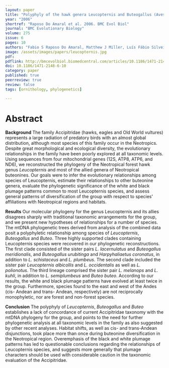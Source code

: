 ```yaml
---
layout: paper
title: "Polyphyly of the hawk genera Leucopternis and Buteogallus (Aves, Accipitridae): multiple habitat shifts during the Neotropical buteonine diversification"
year: "2006"
shortref: "Raposo Do Amaral et al. 2006. BMC Evol Biol"
journal: "BMC Evolutionary Biology"
volume: 275
issue: 6
pages: 10
authors: "Fabio S Raposo Do Amaral, Matthew J Miller, Luís Fábio Silveira, Eldredge Bermingham, Anita Wajntal"
image: /assets/images/papers/leucopternis.jpg
pdf: 
pdflink: http://bmcevolbiol.biomedcentral.com/articles/10.1186/1471-2148-6-10
doi: 10.1186/1471-2148-6-10
category: paper
published: true
peerreview: true
review: false
tags: [ornithology, phylogenetics]

---
```


# Abstract

**Background**
The family Accipitridae (hawks, eagles and Old World vultures) represents a large radiation of predatory birds with an almost global distribution, although most species of this family occur in the Neotropics. Despite great morphological and ecological diversity, the evolutionary relationships in the family have been poorly explored at all taxonomic levels. Using sequences from four mitochondrial genes (12S, ATP8, ATP6, and ND6), we reconstructed the phylogeny of the Neotropical forest hawk genus *Leucopternis* and most of the allied genera of Neotropical buteonines. Our goals were to infer the evolutionary relationships among species of Leucopternis, estimate their relationships to other buteonine genera, evaluate the phylogenetic significance of the white and black plumage patterns common to most Leucopternis species, and assess general patterns of diversification of the group with respect to species' affiliations with Neotropical regions and habitats.

**Results**
Our molecular phylogeny for the genus Leucopternis and its allies disagrees sharply with traditional taxonomic arrangements for the group, and we present new hypotheses of relationships for a number of species. The mtDNA phylogenetic trees derived from analysis of the combined data posit a polyphyletic relationship among species of *Leucopternis*, *Buteogallus* and *Buteo*. Three highly supported clades containing Leucopternis species were recovered in our phylogenetic reconstructions. The first clade consisted of the sister pairs *L. lacernulatus* and *Buteogallus meridionalis*, and *Buteogallus urubitinga* and *Harpyhaliaetus coronatus*, in addition to *L. schistaceus* and *L. plumbeus*. The second clade included the sister pair *Leucopternis albicollis* and *L. occidentalis* as well as *L. polionotus*. The third lineage comprised the sister pair *L. melanops* and *L. kuhli*, in addition to *L. semiplumbeus* and *Buteo buteo*. According to our results, the white and black plumage patterns have evolved at least twice in the group. Furthermore, species found to the east and west of the Andes (cis- Andean and trans- Andean, respectively) are not reciprocally monophyletic, nor are forest and non-forest species.

**Conclusion**
The polyphyly of *Leucopternis*, *Buteogallus* and *Buteo* establishes a lack of concordance of current Accipitridae taxonomy with the mtDNA phylogeny for the group, and points to the need for further phylogenetic analysis at all taxonomic levels in the family as also suggested by other recent analyses. Habitat shifts, as well as cis- and trans-Andean disjunctions, took place more than once during buteonine diversification in the Neotropical region. Overemphasis of the black and white plumage patterns has led to questionable conclusions regarding the relationships of Leucopternis species, and suggests more generally that plumage characters should be used with considerable caution in the taxonomic evaluation of the Accipitridae.

